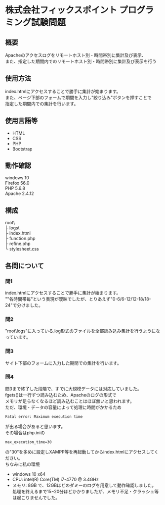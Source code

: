 # 株式会社フィックスポイント プログラミング試験問題

## 概要
Apacheのアクセスログをリモートホスト別・時間帯別に集計及び表示、  
また、指定した期間内でのリモートホスト別・時間帯別に集計及び表示を行う  

## 使用方法
index.htmlにアクセスすることで勝手に集計が始まります。  
また、ページ下部のフォームで期間を入力し"絞り込み"ボタンを押すことで  
指定した期間内での集計を行います。

## 使用言語等
- HTML  
- CSS  
- PHP  
- Bootstrap  

## 動作確認
windows 10  
Firefox 56.0  
PHP 5.6.8  
Apache 2.4.12  

## 構成
root\  
 ├ logs\  
 ├ index.html  
 ├ function.php  
 ├ refine.php  
 └ stylesheet.css  

## 各問について

### 問1
index.htmlにアクセスすることで勝手に集計が始まります。  
""各時間帯毎"という表現が曖昧でしたが、とりあえず"0-6/6-12/12-18/18-24"で分けました。  

### 問2
"root\logs"に入っている.log形式のファイルを全部読み込み集計を行うようになっています。  

### 問3
サイト下部のフォームに入力した期間での集計を行います。

### 問4
問3まで終了した段階で、すでに大規模データには対応していました。  
fgets()は一行ずつ読み込むため、Apacheのログの形式で  
メモリが足らなくなるほど読み込むことはほぼ無いと思われます。  
ただ、環境・データの容量によって処理に時間がかかるため  
```
Fatal error: Maximum execution time
```
が出る場合があると思います。  
その場合はphp.iniの  
```
max_execution_time=30
```
の"30"を多めに設定しXAMPP等を再起動してからindex.htmlにアクセスしてください。  
ちなみに私の環境  
- windows 10 x64
- CPU: intel(R) Core(TM) i7-4770 @ 3.4GHz
- メモリ: 8GB
で、12GBほどのダミーのログを用意して動作確認しました。  
処理を終えるまで15~20分ほどかかりましたが、メモリ不足・クラッシュ等は起こりませんでした。  
